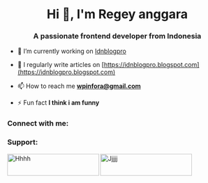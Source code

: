 <h1 align="center">Hi 👋, I'm Regey anggara</h1>
<h3 align="center">A passionate frontend developer from Indonesia</h3>

- 🔭 I’m currently working on [Idnblogpro](https://idnblogpro.blogspot.com)

- 📝 I regularly write articles on [https://idnblogpro.blogspot.com](https://idnblogpro.blogspot.com)

- 📫 How to reach me **wpinfora@gmail.com**

- ⚡ Fun fact **I think i am funny**

<h3 align="left">Connect with me:</h3>
<p align="left">
</p>

<h3 align="left">Support:</h3>
<p><a href="https://www.buymeacoffee.com/Hhhh"> <img align="left" src="https://cdn.buymeacoffee.com/buttons/v2/default-yellow.png" height="50" width="210" alt="Hhhh" /></a><a href="https://ko-fi.com/Jjjjj"> <img align="left" src="https://cdn.ko-fi.com/cdn/kofi3.png?v=3" height="50" width="210" alt="Jjjjj" /></a></p><br><br>
